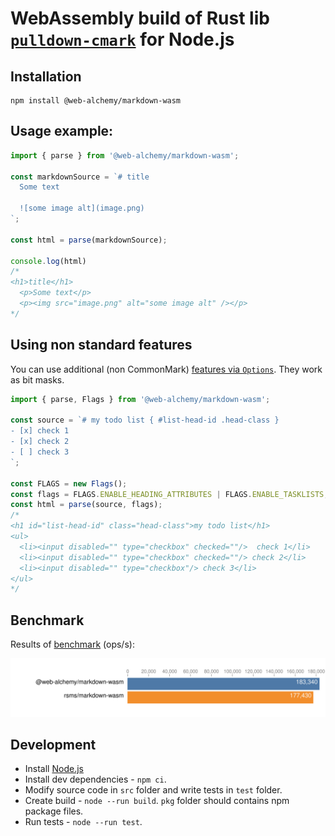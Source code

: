# WebAssembly build of Rust lib [`pulldown-cmark`](https://github.com/pulldown-cmark/pulldown-cmark) for Node.js

## Installation

```shell
npm install @web-alchemy/markdown-wasm
```

## Usage example:

```javascript
import { parse } from '@web-alchemy/markdown-wasm';

const markdownSource = `# title
  Some text
  
  ![some image alt](image.png)
`;

const html = parse(markdownSource);

console.log(html)
/*
<h1>title</h1>
  <p>Some text</p>
  <p><img src="image.png" alt="some image alt" /></p>
*/
```

## Using non standard features

You can use additional (non CommonMark)  [features via `Options`](https://docs.rs/pulldown-cmark/latest/pulldown_cmark/struct.Options.html). They work as bit masks.

```javascript
import { parse, Flags } from '@web-alchemy/markdown-wasm';

const source = `# my todo list { #list-head-id .head-class }
- [x] check 1
- [x] check 2
- [ ] check 3
`;

const FLAGS = new Flags();
const flags = FLAGS.ENABLE_HEADING_ATTRIBUTES | FLAGS.ENABLE_TASKLISTS;
const html = parse(source, flags);
/*
<h1 id="list-head-id" class="head-class">my todo list</h1>
<ul>
  <li><input disabled="" type="checkbox" checked=""/>  check 1</li>
  <li><input disabled="" type="checkbox" checked=""/> check 2</li>
  <li><input disabled="" type="checkbox"/> check 3</li>
</ul>
*/
```

## Benchmark

Results of [benchmark](https://github.com/rsms/markdown-wasm) (ops/s):

![benchmark](images/benchmark.svg)

## Development

- Install [Node.js](https://nodejs.org/)
- Install dev dependencies - `npm ci`.
- Modify source code in `src` folder and write tests in `test` folder.
- Create build - `node --run build`. `pkg` folder should contains npm package files.
- Run tests - `node --run test`.